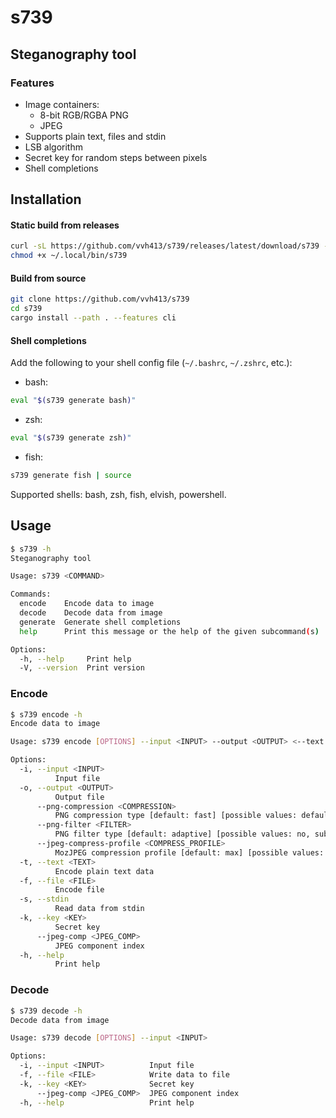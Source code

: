 # s739

## Steganography tool

### Features
 - Image containers:
   - 8-bit RGB/RGBA PNG
   - JPEG
 - Supports plain text, files and stdin
 - LSB algorithm
 - Secret key for random steps between pixels
 - Shell completions

## Installation

#### Static build from releases
```sh
curl -sL https://github.com/vvh413/s739/releases/latest/download/s739 --output ~/.local/bin/s739
chmod +x ~/.local/bin/s739
```

#### Build from source
```sh
git clone https://github.com/vvh413/s739
cd s739
cargo install --path . --features cli
```

#### Shell completions
Add the following to your shell config file (`~/.bashrc`, `~/.zshrc`, etc.):
- bash:
```sh
eval "$(s739 generate bash)"
```
- zsh:
```sh
eval "$(s739 generate zsh)"
```
- fish:
```sh
s739 generate fish | source
```
Supported shells: bash, zsh, fish, elvish, powershell.

## Usage

```sh 
$ s739 -h 
Steganography tool

Usage: s739 <COMMAND>

Commands:
  encode    Encode data to image
  decode    Decode data from image
  generate  Generate shell completions
  help      Print this message or the help of the given subcommand(s)

Options:
  -h, --help     Print help
  -V, --version  Print version
```

### Encode

```sh 
$ s739 encode -h 
Encode data to image

Usage: s739 encode [OPTIONS] --input <INPUT> --output <OUTPUT> <--text <TEXT>|--file <FILE>|--stdin>

Options:
  -i, --input <INPUT>
          Input file
  -o, --output <OUTPUT>
          Output file
      --png-compression <COMPRESSION>
          PNG compression type [default: fast] [possible values: default, fast, best]
      --png-filter <FILTER>
          PNG filter type [default: adaptive] [possible values: no, sub, up, avg, paeth, adaptive]
      --jpeg-compress-profile <COMPRESS_PROFILE>
          MozJPEG compression profile [default: max] [possible values: max, fastest]
  -t, --text <TEXT>
          Encode plain text data
  -f, --file <FILE>
          Encode file
  -s, --stdin
          Read data from stdin
  -k, --key <KEY>
          Secret key
      --jpeg-comp <JPEG_COMP>
          JPEG component index
  -h, --help
          Print help
```

### Decode

```sh
$ s739 decode -h
Decode data from image

Usage: s739 decode [OPTIONS] --input <INPUT>

Options:
  -i, --input <INPUT>          Input file
  -f, --file <FILE>            Write data to file
  -k, --key <KEY>              Secret key
      --jpeg-comp <JPEG_COMP>  JPEG component index
  -h, --help                   Print help
```
